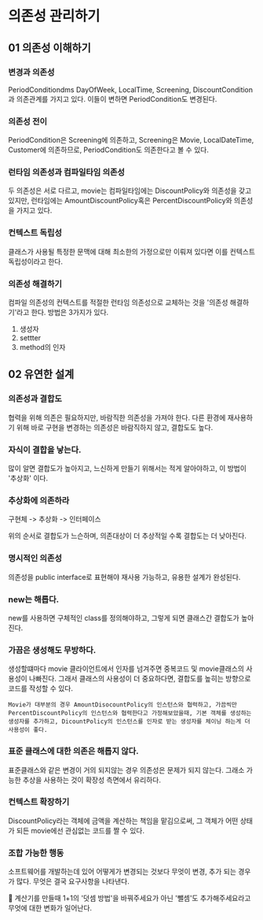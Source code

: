 # 의존성 관리하기



## 01 의존성 이해하기

### 변경과 의존성

PeriodConditiondms DayOfWeek, LocalTime, Screening, DiscountCondition과 의존관계를 가지고 있다. 이들이 변하면 PeriodCondition도 변경된다.



### 의존성 전이

PeriodCondition은 Screening에 의존하고, Screening은 Movie, LocalDateTime, Customer에 의존하므로, PeriodCondition도 의존한다고 볼 수 있다.



### 런타임 의존성과 컴파일타임 의존성

두 의존성은 서로 다르고, movie는 컴파일타임에는 DiscountPolicy와 의존성을 갖고 있지만, 런타임에는 AmountDiscountPolicy혹은 PercentDiscountPolicy와 의존성을 가지고 있다.



### 컨텍스트 독립성

클래스가 사용될 특정한 문맥에 대해 최소한의 가정으로만 이뤄져 있다면 이를 컨텍스트 독립성이라고 한다.



### 의존성 해결하기

컴파일 의존성의 컨텍스트를 적절한 런타임 의존성으로 교체하는 것을 '의존성 해결하기'라고 한다. 방법은 3가지가 있다.

1. 생성자
2. settter
3. method의 인자



## 02 유연한 설계

### 의존성과 결합도

협력을 위해 의존은 필요하지만, 바람직한 의존성을 가져야 한다. 다른 환경에 재사용하기 위해 바로 구현을 변경하는 의존성은 바람직하지 않고, 결합도도 높다.



### 자식이 결합을 낳는다.

많이 알면 결합도가 높아지고, 느신하게 만들기 위해서는 적게 알아야하고, 이 방법이 '추상화' 이다.



### 추상화에 의존하라

구현체 -> 추상화 -> 인터페이스

위의 순서로 결합도가 느슨하며, 의존대상이 더 추상적일 수록 결합도는 더 낮아진다.



### 명시적인 의존성

의존성을 public interface로 표현해야 재사용 가능하고, 유용한 설계가 완성된다.



### new는 해롭다.

new를 사용하면 구체적인 class를 정의해야하고, 그렇게 되면 클래스간 결합도가 높아진다.



### 가끔은 생성해도 무방하다.

생성할떄마다 movie 클라이언트에서 인자를 넘겨주면 중복코드 및 movie클래스의 사용성이 나빠진다. 그래서 클래스의 사용성이 더 중요하다면, 결합도를 높히는 방향으로 코드를 작성할 수 있다.

```
Movie가 대부분의 경우 AmountDisocountPolicy의 인스턴스와 협력하고, 가끔씩만 PercentDiscountPolicy의 인스턴스와 협력한다고 가정해보았을때, 기본 객체를 생성하는 생성자를 추가하고, DicountPolicy의 인스턴스를 인자로 받는 생성자를 체이닝 하는게 더 사용성이 좋다.
```



### 표준 클래스에 대한 의존은 해롭지 않다.

표준클래스와 같은 변경이 거의 되지않는 경우 의존성은 문제가 되지 않는다. 그래소 가능한 추상을 사용하는 것이 확장성 측면에서 유리하다.



### 컨텍스트 확장하기

DiscountPolicy라는 객체에 금액을 계산하는 책임을 맡김으로써, 그 객체가 어떤 상태가 되든 movie에선 관심없는 코드를 짤 수 있다.



### 조합 가능한 행동



소프트웨어를 개발하는데 있어 어떻게가 변경되는 것보다 무엇이 변경, 추가 되는 경우가 많다. 무엇은 결국 요구사항을 나타낸다. 

:round_pushpin: 계산기를 만들때 1+1의 '덧셈 방법'을 바꿔주세요가 아닌 '뺄셈'도 추가해주세요라고 무엇에 대한 변화가 일어난다.







